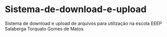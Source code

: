 # Sistema-de-download-e-upload
Sistema de download e upload de arquivos para utilização na escola EEEP Salaberga Torquato Gomes de Matos.
